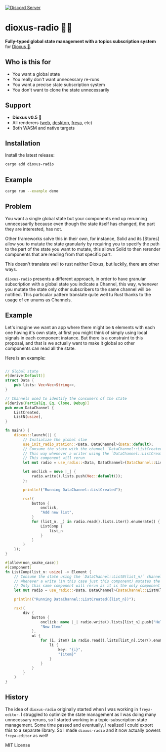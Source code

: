 [![Discord Server](https://img.shields.io/discord/899851952891002890.svg?logo=discord&style=flat-square)](https://discord.gg/sKJSVNSCDJ)

# dioxus-radio 📡🦀

**Fully-typed global state management with a topics subscription system** for [Dioxus 🧬](https://dioxuslabs.com/).

## Who is this for
- You want a global state
- You really don't want unnecessary re-runs
- You want a precise state subscription system
- You don't want to clone the state unnecessarily

## Support

- **Dioxus v0.5** 🧬
- All renderers ([web](https://dioxuslabs.com/learn/0.5/getting_started/wasm), [desktop](https://dioxuslabs.com/learn/0.5/getting_started/desktop), [freya](https://github.com/marc2332/freya), etc)
- Both WASM and native targets

## Installation
Install the latest release:
```sh
cargo add dioxus-radio
```

## Example

```bash	
cargo run --example demo
```

## Problem

You want a single global state but your components end up rerunning unnecessarily because even though the state itself has changed, the part they are interested, has not.

Other frameworks solve this in their own, for instance, Solid and its [Stores] allow you to mutate the state granularly by requiring you to specify the path to the part of the state you want to mutate, this allows Solid to then rerender components that are reading from that specific part.

This doesn't translate well to rust neither Dioxus, but luckily, there are other ways.

`dioxus-radio` presents a different approach, in order to have granular subscription with a global state you indicate a Channel, this way, whenever you mutate the state only other subscribers to the same channel will be notified. This particular pattern translate quite well tu Rust thanks to the usage of en unums as Channels.

## Example

Let's imagine we want an app where there might be `N` elements with each one having it's own state, at first you might think of simply using local signals in each component instance. But there is a constraint to this proposal, and that is we actually want to make it global so other components can read all the state.

Here is an example:

```rs

// Global state
#[derive(Default)]
struct Data {
    pub lists: Vec<Vec<String>>,
}

// Channels used to identify the consumers of the state
#[derive(PartialEq, Eq, Clone, Debug)]
pub enum DataChannel {
    ListCreated,
    ListN(usize),
}

fn main() {
    dioxus::launch(|| {
        // Initialize the global stae
        use_init_radio_station::<Data, DataChannel>(Data::default);
        // Consume the state with the channel `DataChannel::ListCreated`
        // This way whenever a writer using the `DataChannel::ListCreated` mutates the state
        // This component will rerun
        let mut radio = use_radio::<Data, DataChannel>(DataChannel::ListCreated);

        let onclick = move |_| {
            radio.write().lists.push(Vec::default());
        };

        println!("Running DataChannel::ListCreated");

        rsx!(
            button {
                onclick,
                "Add new list",
            }
            for (list_n, _) in radio.read().lists.iter().enumerate() {
                ListComp {
                    list_n
                }
            }
        )
    });
}

#[allow(non_snake_case)]
#[component]
fn ListComp(list_n: usize) -> Element {
    // Consume the state using the `DataChannel::ListN(list_n)` channel, where `list_n` is simply the element index 
    // Whenever a write (in this case just this component) mutates the state
    // Only this same component will rerun as it is the only component that is using its channel
    let mut radio = use_radio::<Data, DataChannel>(DataChannel::ListN(list_n));

    println!("Running DataChannel::ListCreated({list_n})");

    rsx!(
        div {
            button {
                onclick: move |_| radio.write().lists[list_n].push("Hello World".to_string()),
                "New Item"
            },
            ul {
                for (i, item) in radio.read().lists[list_n].iter().enumerate() {
                    li {
                        key: "{i}",
                        "{item}"
                    }
                }
            }
        }
    )
}
```

## History

The idea of `dioxus-radio` originally started when I was working in `freya-editor`. I struggled to optimize the state management as I was doing many unnecessary reruns, so I started working in a topic-subscription state management. Some time passed and eventually, I realized I could export this to a separate library. So I made `dioxus-radio` and it now actually powers `freya-editor` as well!

MIT License